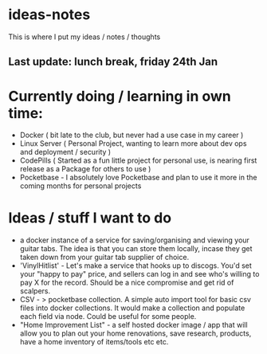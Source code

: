 # ideas-notes
This is where I put my ideas / notes / thoughts 


## Last update: lunch break, friday 24th Jan

# Currently doing / learning in own time: 
  - Docker ( bit late to the club, but never had a use case in my career )
  - Linux Server ( Personal Project, wanting to learn more about dev ops and deployment / security )
  - CodePills ( Started as a fun little project for personal use, is nearing first release as a Package for others to use )
  - Pocketbase - I absolutely love Pocketbase and plan to use it more in the coming months for personal projects


# Ideas / stuff I want to do
 -  a docker instance of a service for saving/organising and viewing your guitar tabs. The idea is that you can store them locally, incase they get taken down from your guitar tab supplier of choice.
 -  'VinylHitlist' - Let's make a service that hooks up to discogs. You'd set your "happy to pay" price, and sellers can log in and see who's willing to pay X for the record. Should be a nice compromise and get rid of scalpers.
 -  CSV - > pocketbase collection. A simple auto import tool for basic csv files into docker collections. It would make a collection and populate each field via node.  Could be useful for some people.
 -  "Home Improvement List" - a self hosted docker image / app that will allow you to plan out your home renovations, save research, products, have a home inventory of items/tools etc etc. 
